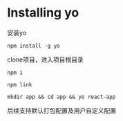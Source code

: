 # Installing yo
安装yo

``` npm install -g yo ```

clone项目，进入项目根目录

`npm i`

`npm link`

`mkdir app && cd app && yo react-app`


后续支持默认打包配置及用户自定义配置
